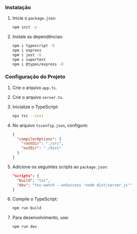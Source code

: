 ### Instalação

1. Inicie o `package.json`:
    ```bash
    npm init -y
    ```

2. Instale as dependências:
    ```bash
    npm i typescript -D
    npm i express
    npm i jest -D
    npm i supertest
    npm i @types/express -D
    ```

### Configuração do Projeto

1. Crie o arquivo `app.ts`.

2. Crie o arquivo `server.ts`.

3. Inicialize o TypeScript:
    ```bash
    npx tsc --init
    ```

4. No arquivo `tsconfig.json`, configure:
    ```json
    {
      "compilerOptions": {
        "rootDir": "./src",
        "outDir": "./dist"
      }
    }
    ```

5. Adicione os seguintes scripts ao `package.json`:
    ```json
    "scripts": {
      "build": "tsc",
      "dev": "tsc-watch --onSuccess 'node dist/server.js'"
    }
    ```

6. Compile o TypeScript:
    ```bash
    npm run build
    ```

7. Para desenvolvimento, use:
    ```bash
    npm run dev
    ```